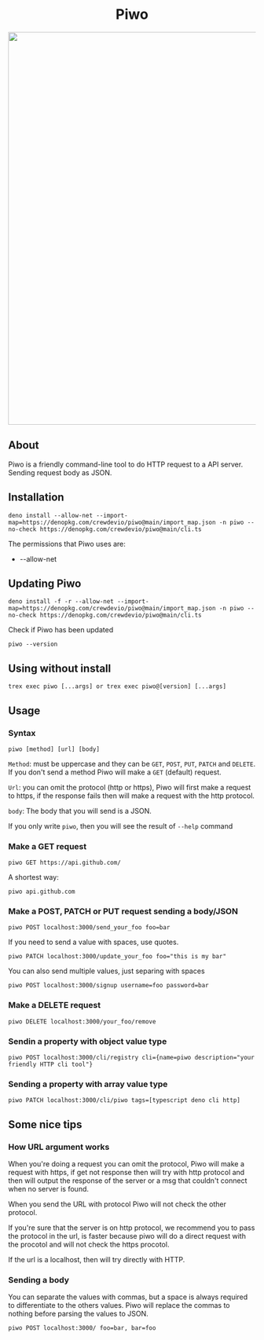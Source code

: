 <h1 align="center">Piwo</h1>

<p align="center">
<img src="https://cdn.discordapp.com/attachments/845424135018250283/869636557328482344/unknown.png" width="800">
</p>

## About

Piwo is a friendly command-line tool to do HTTP request to a API server. Sending request body as JSON.

## Installation

```console
deno install --allow-net --import-map=https://denopkg.com/crewdevio/piwo@main/import_map.json -n piwo --no-check https://denopkg.com/crewdevio/piwo@main/cli.ts
```

The permissions that Piwo uses are:

- --allow-net


## Updating Piwo

```console
deno install -f -r --allow-net --import-map=https://denopkg.com/crewdevio/piwo@main/import_map.json -n piwo --no-check https://denopkg.com/crewdevio/piwo@main/cli.ts
```

Check if Piwo has been updated

```console
piwo --version
```

## Using without install

```console
trex exec piwo [...args] or trex exec piwo@[version] [...args]
```


## Usage

### Syntax

```console
piwo [method] [url] [body]
```

`Method`: must be uppercase and they can be `GET`, `POST`, `PUT`, `PATCH` and `DELETE`. If you don't send a method Piwo will make a `GET` (default) request.

`Url`: you can omit the protocol (http or https), Piwo will first make a request to https, if the response fails then will make a request with the http protocol.

`body`: The body that you will send is a JSON.

If you only write `piwo`, then you will see the result of `--help` command

### Make a GET request

```console
piwo GET https://api.github.com/
```

A shortest way:

```console
piwo api.github.com
```

### Make a POST, PATCH or PUT request sending a body/JSON

```console
piwo POST localhost:3000/send_your_foo foo=bar
```

If you need to send a value with spaces, use quotes.

```console
piwo PATCH localhost:3000/update_your_foo foo="this is my bar"
```

You can also send multiple values, just separing with spaces

```console
piwo POST localhost:3000/signup username=foo password=bar
```

### Make a DELETE request

```console
piwo DELETE localhost:3000/your_foo/remove
```

### Sendin a property with object value type

```console
piwo POST localhost:3000/cli/registry cli={name=piwo description="your friendly HTTP cli tool"}
```

### Sending a property with array value type

```console
piwo PATCH localhost:3000/cli/piwo tags=[typescript deno cli http]
```

## Some nice tips

### How URL argument works
When you're doing a request you can omit the protocol, Piwo will make a request with https, if get not response then will try with http protocol and then will output the response of the server or a msg that couldn't connect when no server is found.

When you send the URL with protocol Piwo will not check the other protocol.

If you're sure that the server is on http protocol, we recommend you to pass the protocol in the url, is faster because piwo will do a direct request with the procotol and will not check the https procotol.

If the url is a localhost, then will try directly with HTTP.

### Sending a body

You can separate the values with commas, but a space is always required to differentiate to the others values. Piwo will replace the commas to nothing before parsing the values to JSON.
```
piwo POST localhost:3000/ foo=bar, bar=foo
```
